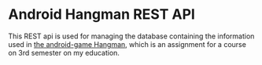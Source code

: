 # Android Hangman REST API

This REST api is used for managing the database containing the information used in [the android-game Hangman](https://github.com/DAT4/android-galgeleg), which is an assignment for a course on 3rd semester on my education.

